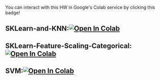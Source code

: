 You can interact with this HW in Google's Colab service by clicking this badge!

## SKLearn-and-KNN:[![Open In Colab](https://colab.research.google.com/assets/colab-badge.svg)](https://colab.research.google.com/github/diego898/cs3262-f22/blob/main/notebooks/lectures/SKLearn-and-KNN.ipynb)

## SKLearn-Feature-Scaling-Categorical:[![Open In Colab](https://colab.research.google.com/assets/colab-badge.svg)](https://colab.research.google.com/github/diego898/cs3262-f22/blob/main/notebooks/lectures/SKLearn-Feature-Scaling-Categorical.ipynb)

## SVM:[![Open In Colab](https://colab.research.google.com/assets/colab-badge.svg)](https://colab.research.google.com/github/diego898/cs3262-f22/blob/main/notebooks/lectures/SVM.ipynb)